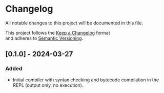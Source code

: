 
# Changelog

All notable changes to this project will be documented in this file.  

This project follows the [Keep a Changelog](https://keepachangelog.com/en/1.1.0/) format  
and adheres to [Semantic Versioning](https://semver.org/).

## [0.1.0] - 2024-03-27

### Added

- Initial compiler with syntax checking and bytecode compilation in the REPL (output only, no execution).
